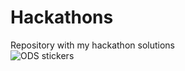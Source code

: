 # Hackathons
Repository with my hackathon solutions<br>
![ODS stickers](https://github.com/kcostya/hackathons-solutions/blob/master/tag_hackathon.png)
